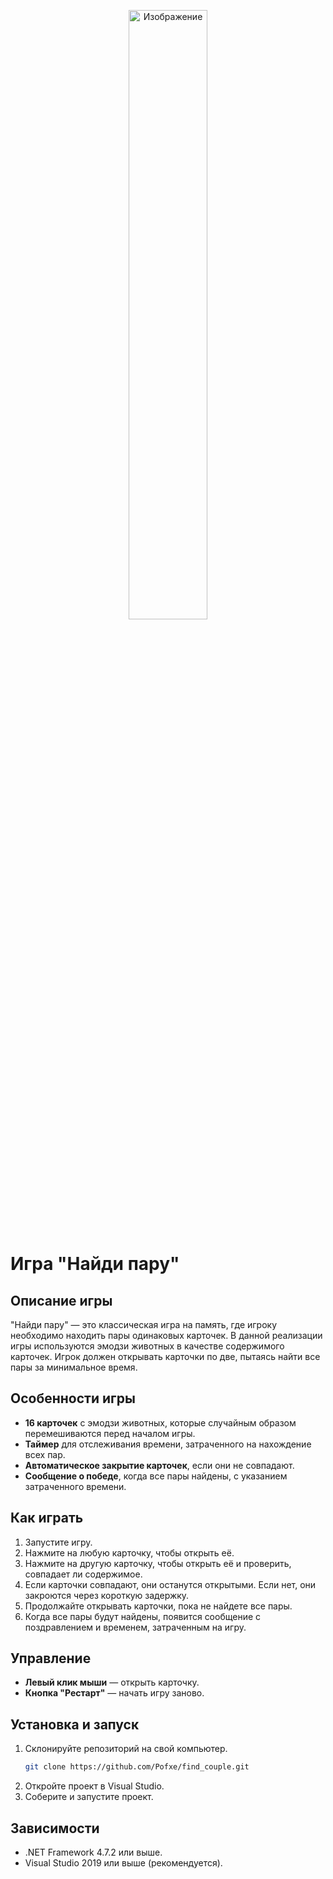 <p align="center">
  <img src="https://github.com/user-attachments/assets/9e70995d-d33e-4ec9-9f7c-1e056b61b56c" width="50%" alt="Изображение">
</p>

# Игра "Найди пару"

## Описание игры

"Найди пару" — это классическая игра на память, где игроку необходимо находить пары одинаковых карточек. В данной реализации игры используются эмодзи животных в качестве содержимого карточек. Игрок должен открывать карточки по две, пытаясь найти все пары за минимальное время.

## Особенности игры

- **16 карточек** с эмодзи животных, которые случайным образом перемешиваются перед началом игры.
- **Таймер** для отслеживания времени, затраченного на нахождение всех пар.
- **Автоматическое закрытие карточек**, если они не совпадают.
- **Сообщение о победе**, когда все пары найдены, с указанием затраченного времени.

## Как играть

1. Запустите игру.
2. Нажмите на любую карточку, чтобы открыть её.
3. Нажмите на другую карточку, чтобы открыть её и проверить, совпадает ли содержимое.
4. Если карточки совпадают, они останутся открытыми. Если нет, они закроются через короткую задержку.
5. Продолжайте открывать карточки, пока не найдете все пары.
6. Когда все пары будут найдены, появится сообщение с поздравлением и временем, затраченным на игру.

## Управление

- **Левый клик мыши** — открыть карточку.
- **Кнопка "Рестарт"** — начать игру заново.

## Установка и запуск

1. Склонируйте репозиторий на свой компьютер.
   ```bash
   git clone https://github.com/Pofxe/find_couple.git
3. Откройте проект в Visual Studio.
4. Соберите и запустите проект.

## Зависимости

- .NET Framework 4.7.2 или выше.
- Visual Studio 2019 или выше (рекомендуется).
